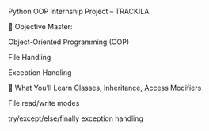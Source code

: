 Python OOP Internship Project – TRACKILA

🎯 Objective
Master:

Object-Oriented Programming (OOP)

File Handling

Exception Handling

🧠 What You’ll Learn
Classes, Inheritance, Access Modifiers

File read/write modes

try/except/else/finally exception handling

 

